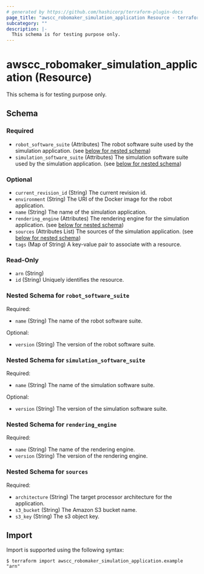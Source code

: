 ```yaml
---
# generated by https://github.com/hashicorp/terraform-plugin-docs
page_title: "awscc_robomaker_simulation_application Resource - terraform-provider-awscc"
subcategory: ""
description: |-
  This schema is for testing purpose only.
---
```


# awscc_robomaker_simulation_application (Resource)

This schema is for testing purpose only.



<!-- schema generated by tfplugindocs -->
## Schema

### Required

- `robot_software_suite` (Attributes) The robot software suite used by the simulation application. (see [below for nested schema](#nestedatt--robot_software_suite))
- `simulation_software_suite` (Attributes) The simulation software suite used by the simulation application. (see [below for nested schema](#nestedatt--simulation_software_suite))

### Optional

- `current_revision_id` (String) The current revision id.
- `environment` (String) The URI of the Docker image for the robot application.
- `name` (String) The name of the simulation application.
- `rendering_engine` (Attributes) The rendering engine for the simulation application. (see [below for nested schema](#nestedatt--rendering_engine))
- `sources` (Attributes List) The sources of the simulation application. (see [below for nested schema](#nestedatt--sources))
- `tags` (Map of String) A key-value pair to associate with a resource.

### Read-Only

- `arn` (String)
- `id` (String) Uniquely identifies the resource.

<a id="nestedatt--robot_software_suite"></a>
### Nested Schema for `robot_software_suite`

Required:

- `name` (String) The name of the robot software suite.

Optional:

- `version` (String) The version of the robot software suite.


<a id="nestedatt--simulation_software_suite"></a>
### Nested Schema for `simulation_software_suite`

Required:

- `name` (String) The name of the simulation software suite.

Optional:

- `version` (String) The version of the simulation software suite.


<a id="nestedatt--rendering_engine"></a>
### Nested Schema for `rendering_engine`

Required:

- `name` (String) The name of the rendering engine.
- `version` (String) The version of the rendering engine.


<a id="nestedatt--sources"></a>
### Nested Schema for `sources`

Required:

- `architecture` (String) The target processor architecture for the application.
- `s3_bucket` (String) The Amazon S3 bucket name.
- `s3_key` (String) The s3 object key.

## Import

Import is supported using the following syntax:

```shell
$ terraform import awscc_robomaker_simulation_application.example "arn"
```
